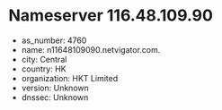 # Nameserver 116.48.109.90

* as_number: 4760
* name: n11648109090.netvigator.com.
* city: Central
* country: HK
* organization: HKT Limited
* version: Unknown
* dnssec: Unknown
